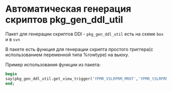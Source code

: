 # Автоматическая генерация скриптов pkg\_gen\_ddl\_util

Пакет для генерации скриптов DDl - `pkg_gen_ddl_util` есть на схеме `box` и в `svn`

В пакете есть функция для генерации скрипта простого триггера\(с использованием переменной типа %rowtype\) на вьюху.

Пример использования функции из пакета:

```sql
begin
say(pkg_gen_ddl_util.get_view_trigger('YPMR_VSLRPRM_MROT','YPMR_tSLRPRM_MROT'));
end;
```




